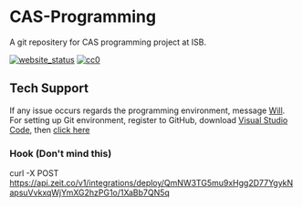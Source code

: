 # CAS-Programming

A git repositery for CAS programming project at ISB. 

[![website_status](https://img.shields.io/website?label=Website&up_color=blue&url=https%3A%2F%2Fcas-programming.now.sh%2F)](https://cas-programming.now.sh/)
[![cc0](https://img.shields.io/github/license/616659/CAS-Programming?color=lightgrey&label=License)](https://github.com/616659/CAS-Programming/blob/master/LICENSE) 

## Tech Support 
If any issue occurs regards the programming environment, message [Will](https://www.facebook.com/will.mefmg.9). 
For setting up Git environment, register to GitHub, download [Visual Studio Code](https://code.visualstudio.com/), then [click here](https://drive.google.com/file/d/1dGC4mo08EoykKVhqnBuuDi4vChA0Scvd/view?usp=sharing)

### Hook (Don't mind this)
curl -X POST https://api.zeit.co/v1/integrations/deploy/QmNW3TG5mu9xHgg2D77YgykNapsuVvkxqWjYmXG2hzPG1o/1XaBb7QN5q
